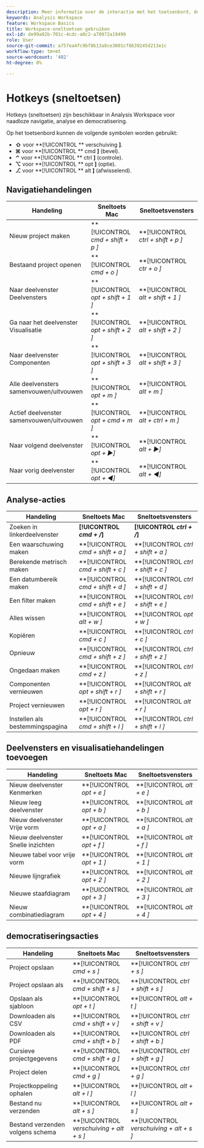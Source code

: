 ```yaml
---
description: Meer informatie over de interactie met het toetsenbord, de sneltoetsen en de werking van de wijs-en-klik in Analysis Workspace.
keywords: Analysis Workspace
feature: Workspace Basics
title: Workspace-sneltoetsen gebruiken
exl-id: de99a92b-701c-4cdc-a0c2-a70972a19499
role: User
source-git-commit: a757ea4fc9bf8b13a8ce3001cf8639245d213e1c
workflow-type: tm+mt
source-wordcount: '402'
ht-degree: 0%

---
```


# Hotkeys (sneltoetsen)

Hotkeys (sneltoetsen) zijn beschikbaar in Analysis Workspace voor naadloze navigatie, analyse en democratisering.

Op het toetsenbord kunnen de volgende symbolen worden gebruikt:

- **⇧** voor **[!UICONTROL ** verschuiving **]**.
- **⌘** voor **[!UICONTROL ** cmd **]** (bevel).
- **⌃** voor **[!UICONTROL ** ctrl **]** (controle).
- **⌥** voor **[!UICONTROL ** opt **]** (optie).
- **⎇** voor **[!UICONTROL ** alt **]** (afwisselend).

## Navigatiehandelingen

| Handeling | Sneltoets Mac | Sneltoetsvensters |
| --- | --- | --- | 
| Nieuw project maken | **[!UICONTROL *cmd + shift + p *]** | **[!UICONTROL *ctrl + shift + p *]** |
| Bestaand project openen | **[!UICONTROL *cmd + o *]** | **[!UICONTROL *ctr + o *]** |
| Naar deelvenster Deelvensters | **[!UICONTROL *opt + shift + 1 *]** | **[!UICONTROL *alt + shift + 1 *]** |
| Ga naar het deelvenster Visualisatie | **[!UICONTROL *opt + shift + 2 *]** | **[!UICONTROL *alt + shift + 2 *]** |
| Naar deelvenster Componenten | **[!UICONTROL *opt + shift + 3 *]** | **[!UICONTROL *alt + shift + 3 *]** |
| Alle deelvensters samenvouwen/uitvouwen | **[!UICONTROL *opt + m *]** | **[!UICONTROL *alt + m *]** |
| Actief deelvenster samenvouwen/uitvouwen | **[!UICONTROL *opt + cmd + m *]** | **[!UICONTROL *alt + ctrl + m *]** |
| Naar volgend deelvenster | **[!UICONTROL *opt *+ ▶︎]** | **[!UICONTROL *alt *+ ▶︎]** |
| Naar vorig deelvenster | **[!UICONTROL *opt *+ ◀︎]** | **[!UICONTROL *alt *+ ◀︎]** |

## Analyse-acties

| Handeling | Sneltoets Mac | Sneltoetsvensters |
| --- | --- | --- | 
| Zoeken in linkerdeelvenster | **[!UICONTROL *cmd + /*]** | **[!UICONTROL *ctrl + /*]** |
| Een waarschuwing maken | **[!UICONTROL *cmd + shift + a *]** | **[!UICONTROL *ctrl + shift + a *]** |
| Berekende metrisch maken | **[!UICONTROL *cmd + shift + c *]** | **[!UICONTROL *ctrl + shift + c *]** |
| Een datumbereik maken | **[!UICONTROL *cmd + shift + d *]** | **[!UICONTROL *ctrl + shift + d *]** |
| Een filter maken | **[!UICONTROL *cmd + shift + e *]** | **[!UICONTROL *ctrl + shift + e *]** |
| Alles wissen | **[!UICONTROL *alt + w *]** | **[!UICONTROL *opt + w *]** |
| Kopiëren | **[!UICONTROL *cmd + c *]** | **[!UICONTROL *ctrl + c *]** |
| Opnieuw | **[!UICONTROL *cmd + shift + z *]** | **[!UICONTROL *ctrl + shift + z *]** |
| Ongedaan maken | **[!UICONTROL *cmd + z *]** | **[!UICONTROL *ctrl + z *]** |
| Componenten vernieuwen | **[!UICONTROL *opt + shift + r *]** | **[!UICONTROL *alt + shift + r *]** |
| Project vernieuwen | **[!UICONTROL *opt + r *]** | **[!UICONTROL *alt + r *]** |
| Instellen als bestemmingspagina | **[!UICONTROL *cmd + shift + l *]** | **[!UICONTROL *ctrl + shift + l *]** |

## Deelvensters en visualisatiehandelingen toevoegen

| Handeling | Sneltoets Mac | Sneltoetsvensters |
| --- | --- | --- | 
| Nieuw deelvenster Kenmerken | **[!UICONTROL *opt + e *]** | **[!UICONTROL *alt + e *]** |
| Nieuw leeg deelvenster | **[!UICONTROL *opt + b *]** | **[!UICONTROL *alt + b *]** |
| Nieuw deelvenster Vrije vorm | **[!UICONTROL *opt + a *]** | **[!UICONTROL *alt + a *]** |
| Nieuw deelvenster Snelle inzichten | **[!UICONTROL *opt + f *]** | **[!UICONTROL *alt + f *]** |
| Nieuwe tabel voor vrije vorm | **[!UICONTROL *opt + 1 *]** | **[!UICONTROL *alt + 1 *]** |
| Nieuwe lijngrafiek | **[!UICONTROL *opt + 2 *]** | **[!UICONTROL *alt + 2 *]** |
| Nieuwe staafdiagram | **[!UICONTROL *opt + 3 *]** | **[!UICONTROL *alt + 3 *]** |
| Nieuw combinatiediagram | **[!UICONTROL *opt + 4 *]** | **[!UICONTROL *alt + 4 *]** |

## democratiseringsacties

| Handeling | Sneltoets Mac | Sneltoetsvensters |
| --- | --- | --- | 
| Project opslaan | **[!UICONTROL *cmd + s *]** | **[!UICONTROL *ctrl + s *]** |
| Project opslaan als | **[!UICONTROL *cmd + shift + s *]** | **[!UICONTROL *ctrl + shift + s *]** |
| Opslaan als sjabloon | **[!UICONTROL *opt + t *]** | **[!UICONTROL *alt + t *]** |
| Downloaden als CSV | **[!UICONTROL *cmd + shift + v *]** | **[!UICONTROL *ctrl + shift + v *]** |
| Downloaden als PDF | **[!UICONTROL *cmd + shift + b *]** | **[!UICONTROL *ctrl + shift + b *]** |
| Cursieve projectgegevens | **[!UICONTROL *cmd + shift + g *]** | **[!UICONTROL *ctrl + shift + g *]** |
| Project delen | **[!UICONTROL *cmd + g *]** | **[!UICONTROL *ctrl + g *]** |
| Projectkoppeling ophalen | **[!UICONTROL *alt + l *]** | **[!UICONTROL *alt + l *]** |
| Bestand nu verzenden | **[!UICONTROL *alt + s *]** | **[!UICONTROL *alt + s *]** |
| Bestand verzenden volgens schema | **[!UICONTROL *verschuiving + alt + s *]** | **[!UICONTROL *verschuiving + alt + s *]** |
